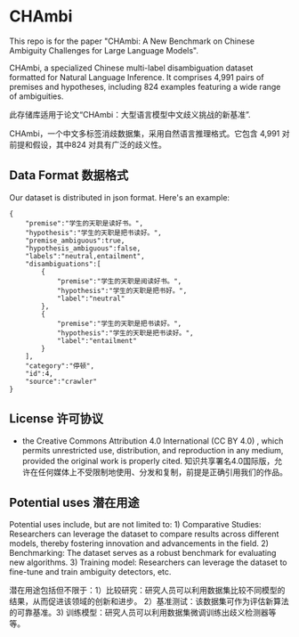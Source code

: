 # CHAmbi

This repo is for the paper "CHAmbi: A New Benchmark on Chinese Ambiguity Challenges for Large Language Models".

CHAmbi, a specialized Chinese multi-label disambiguation dataset formatted for Natural Language Inference. It comprises 4,991 pairs of premises and hypotheses, including 824 examples featuring a wide range of ambiguities.

此存储库适用于论文“CHAmbi：大型语言模型中文歧义挑战的新基准”.

CHAmbi，一个中文多标签消歧数据集，采用自然语言推理格式。它包含 4,991 对前提和假设，其中824 对具有广泛的歧义性。



## Data Format 数据格式

Our dataset is distributed in json format. Here's an example:

```
{
    "premise":"学生的天职是读好书。",
    "hypothesis":"学生的天职是把书读好。",
    "premise_ambiguous":true,
    "hypothesis_ambiguous":false,
    "labels":"neutral,entailment",
    "disambiguations":[
        {
            "premise":"学生的天职是阅读好书。",
            "hypothesis":"学生的天职是把书好。",
            "label":"neutral"
        },
        {
            "premise":"学生的天职是把书读好。",
            "hypothesis":"学生的天职是把书读好。",
            "label":"entailment"
        }
    ],
    "category":"停顿",
    "id":4,
    "source":"crawler"
}

```



## License 许可协议

- the Creative Commons Attribution 4.0 International (CC BY 4.0) , which permits unrestricted use, distribution, and reproduction in any medium, provided the original work is properly cited.
  知识共享署名4.0国际版，允许在任何媒体上不受限制地使用、分发和复制，前提是正确引用我们的作品。



## Potential uses 潜在用途

Potential uses include, but are not limited to: 1) Comparative Studies: Researchers can leverage the dataset to compare results across different models, thereby fostering innovation and advancements in the field. 2) Benchmarking: The dataset serves as a robust benchmark for evaluating new algorithms. 3) Training model: Researchers can leverage the dataset to fine-tune and train ambiguity detectors, etc.

潜在用途包括但不限于：1）比较研究：研究人员可以利用数据集比较不同模型的结果，从而促进该领域的创新和进步。 2）基准测试：该数据集可作为评估新算法的可靠基准。3) 训练模型：研究人员可以利用数据集微调训练出歧义检测器等等。
